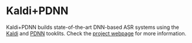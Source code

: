 Kaldi+PDNN
=========

Kaldi+PDNN builds state-of-the-art DNN-based ASR systems using the [Kaldi](http://kaldi.sourceforge.net/) and [PDNN](http://www.cs.cmu.edu/~ymiao/pdnntk.html) tooklits. Check the [project webpage](http://www.cs.cmu.edu/~ymiao/kaldipdnn.html) for more information.
